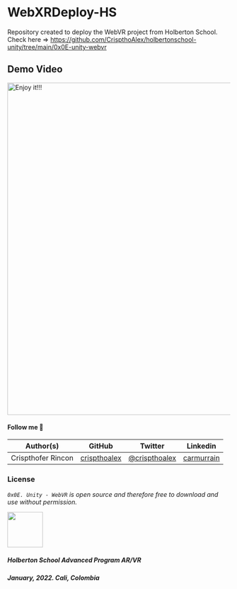 # WebXRDeploy-HS

Repository created to deploy the WebVR project from Holberton School. Check here => https://github.com/CrispthoAlex/holbertonschool-unity/tree/main/0x0E-unity-webvr



## Demo Video

<img src="./DemoVideo_WebVR.gif" width="750" height="auto" title="Enjoy it!!!">

<br>

#### Follow me 💬

| Author(s) | GitHub | Twitter | Linkedin |
| :---: | :---: | :---: | :---: |
| Crispthofer Rincon | [crispthoalex](https://github.com/crispthoalex) | [@crispthoalex](https://twitter.com/crispthoalex) | [carmurrain](https://www.linkedin.com/in/carmurrain) |

### License
*`0x0E. Unity - WebVR` is open source and therefore free to download and use without permission.*

<a href="url"><img src="https://theme.zdassets.com/theme_assets/2439906/391a1b5058281ff9c224e2dadc38ea90659556ba.png" width="80" height="80"></a>

##### Holberton School  Advanced Program  AR/VR
##### January, 2022. Cali, Colombia
